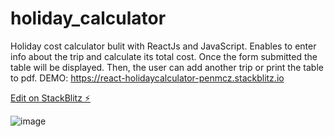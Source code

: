 # holiday_calculator
Holiday cost calculator bulit with ReactJs and JavaScript.
Enables to enter info about the trip and calculate its total cost. Once the form submitted the table will be displayed. Then, the user can add another trip or print the table to pdf.
DEMO: https://react-holidaycalculator-penmcz.stackblitz.io

[Edit on StackBlitz ⚡️](https://stackblitz.com/edit/react-holidaycalculator-penmcz)

![image](https://user-images.githubusercontent.com/123559936/221321266-758942d5-74f6-4c55-abbd-d74a78ccf22f.png)


